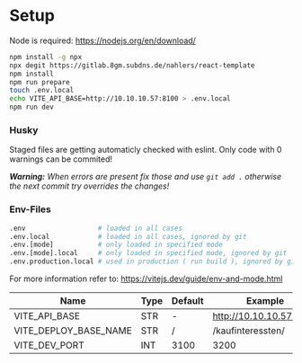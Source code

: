 # Setup

Node is required: https://nodejs.org/en/download/
```bash
npm install -g npx
npx degit https://gitlab.8gm.subdns.de/nahlers/react-template
npm install
npm run prepare
touch .env.local
echo VITE_API_BASE=http://10.10.10.57:8100 > .env.local
npm run dev
```

### Husky

Staged files are getting automaticly checked with eslint. Only code with 0 warnings can be commited!

_**Warning:** When errors are present fix those and use `git add .` otherwise the next commit try overrides the changes!_

### Env-Files

```bash
.env                  # loaded in all cases
.env.local            # loaded in all cases, ignored by git
.env.[mode]           # only loaded in specified mode
.env.[mode].local     # only loaded in specified mode, ignored by git
.env.production.local # used in production ( run build ), ignored by git
```

For more information refer to: https://vitejs.dev/guide/env-and-mode.html

| Name                  | Type | Default | Example                 | Required?  |
|-----------------------|------|---------|-------------------------|----------- |
| VITE_API_BASE         | STR  | -       | http://10.10.10.57:8100 | ✅         |
| VITE_DEPLOY_BASE_NAME | STR  | /       | /kaufinteressten/       | ❌         |
| VITE_DEV_PORT         | INT  | 3100    | 3200                    | ❌         |